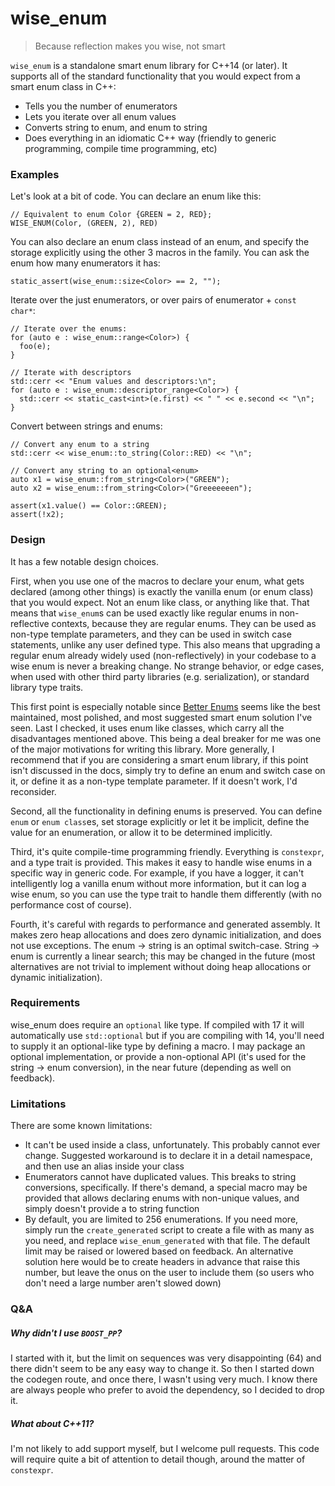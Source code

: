 # wise_enum

> Because reflection makes you wise, not smart

`wise_enum` is a standalone smart enum library for C++14 (or later). It supports
all of the standard functionality that you would expect from a smart enum class
in C++:
 - Tells you the number of enumerators
 - Lets you iterate over all enum values
 - Converts string to enum, and enum to string
 - Does everything in an idiomatic C++ way (friendly to generic programming,
   compile time programming, etc)

### Examples

Let's look at a bit of code. You can declare an enum like this:

```
// Equivalent to enum Color {GREEN = 2, RED};
WISE_ENUM(Color, (GREEN, 2), RED)
```

You can also declare an enum class instead of an enum, and specify the storage
explicitly using the other 3 macros in the family. You can ask the enum how many
enumerators it has:

```
static_assert(wise_enum::size<Color> == 2, "");
```

Iterate over the just enumerators, or over pairs of enumerator + `const char*`:

```
// Iterate over the enums:
for (auto e : wise_enum::range<Color>) {
  foo(e);
}

// Iterate with descriptors
std::cerr << "Enum values and descriptors:\n";
for (auto e : wise_enum::descriptor_range<Color>) {
  std::cerr << static_cast<int>(e.first) << " " << e.second << "\n";
}
```

Convert between strings and enums:
```
// Convert any enum to a string
std::cerr << wise_enum::to_string(Color::RED) << "\n";

// Convert any string to an optional<enum>
auto x1 = wise_enum::from_string<Color>("GREEN");
auto x2 = wise_enum::from_string<Color>("Greeeeeeen");

assert(x1.value() == Color::GREEN);
assert(!x2);
```

### Design

It has a few notable design choices.

First, when you use one of the macros to declare your enum, what gets declared
(among other things) is exactly the vanilla enum (or enum class) that you would
expect. Not an enum like class, or anything like that. That means that
`wise_enum`s can be used exactly like regular enums in non-reflective contexts,
because they are regular enums. They can be used as non-type template
parameters, and they can be used in switch case statements, unlike any user
defined type. This also means that upgrading a regular enum already widely used
(non-reflectively) in your codebase to a wise enum is never a breaking change.
No strange behavior, or edge cases, when used with other third party libraries
(e.g. serialization), or standard library type traits.

This first point is especially notable since [Better
Enums](https://github.com/aantron/better-enums) seems like the best maintained,
most polished, and most suggested smart enum solution I've seen. Last I checked,
it uses enum like classes, which carry all the disadvantages mentioned above.
This being a deal breaker for me was one of the major motivations for writing
this library. More generally, I recommend that if you are considering a smart
enum library, if this point isn't discussed in the docs, simply try to define an
enum and switch case on it, or define it as a non-type template parameter. If it
doesn't work, I'd reconsider.

Second, all the functionality in defining enums is preserved. You can define
`enum` or `enum class`es, set storage explicitly or let it be implicit, define
the value for an enumeration, or allow it to be determined implicitly.

Third, it's quite compile-time programming friendly. Everything is `constexpr`,
and a type trait is provided. This makes it easy to handle wise enums in a
specific way in generic code. For example, if you have a logger, it can't
intelligently log a vanilla enum without more information, but it can log a wise
enum, so you can use the type trait to handle them differently (with no
performance cost of course).

Fourth, it's careful with regards to performance and generated assembly. It
makes zero heap allocations and does zero dynamic initialization, and does not
use exceptions. The enum -> string is an optimal switch-case. String -> enum is
currently a linear search; this may be changed in the future (most alternatives
are not trivial to implement without doing heap allocations or dynamic
initialization).

### Requirements

wise_enum does require an `optional` like type. If compiled with 17 it will
automatically use `std::optional` but if you are compiling with 14, you'll need
to supply it an optional-like type by defining a macro. I may package an
optional implementation, or provide a non-optional API (it's used for the string
-> enum conversion), in the near future (depending as well on feedback).

### Limitations

There are some known limitations:

 - It can't be used inside a class, unfortunately. This probably cannot ever
 change. Suggested workaround is to declare it in a detail namespace, and then
 use an alias inside your class
 - Enumerators cannot have duplicated values. This breaks to string conversions,
   specifically. If there's demand, a special macro may be provided that allows
   declaring enums with non-unique values, and simply doesn't provide a to string
   function
 - By default, you are limited to 256 enumerations. If you need more, simply run
   the `create_generated` script to create a file with as many as you need, and
   replace `wise_enum_generated` with that file. The default limit may be raised
   or lowered based on feedback. An alternative solution here would be to create
   headers in advance that raise this number, but leave the onus on the user to
   include them (so users who don't need a large number aren't slowed down)

### Q&A

##### Why didn't I use `BOOST_PP`?
I started with it, but the limit on sequences was very disappointing (64) and
there didn't seem to be any easy way to change it. So then I started down the
codegen route, and once there, I wasn't using very much. I know there are always
people who prefer to avoid the dependency, so I decided to drop it.

##### What about C++11?
I'm not likely to add support myself, but I welcome pull requests. This code
will require quite a bit of attention to detail though, around the matter of
`constexpr`.
